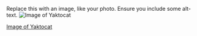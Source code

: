 Replace this with an image, like your photo. Ensure you include some alt-text.
![Image of Yaktocat](https://octodex.github.com/images/yaktocat.png)


[Image of Yaktocat](https://octodex.github.com/images/yaktocat.png)
